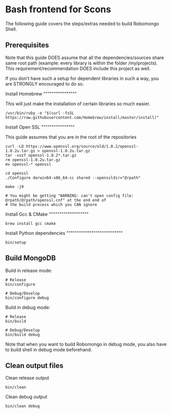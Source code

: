 Bash frontend for Scons
=======================

The following guide covers the steps/extras needed to build Robomongo Shell.

Prerequisites
-------------

Note that this guide DOES assume that all the dependencies/sources share same root path (example: every library is within
the folder /my/projects). This requirement/recommendation DOES include this project as well. 

If you don't have such a setup for dependent libraries in such a way, you are STRONGLY encouraged to do so. 

Install Homebrew
""""""""""""""""

This will just make the installation of certain libraries so much easier.

```shell
/usr/bin/ruby -e "$(curl -fsSL https://raw.githubusercontent.com/Homebrew/install/master/install)"
``` 

Install Open SSL
""""""""""""""""

This guide assumes that you are in the root of the repositories 

```shell
curl -LO https://www.openssl.org/source/old/1.0.2/openssl-1.0.2u.tar.gz > openssl-1.0.2u.tar.gz
tar -xvzf openssl-1.0.2*.tar.gz
rm openssl-1.0.2u.tar.gz
mv openssl-* openssl

cd openssl
./Configure darwin64-x86_64-cc shared --openssldir="@rpath"

make -j9

# You might be getting "WARNING: can't open config file: @rpath/@rpath/openssl.cnf" at the end end of 
# the build process which you CAN ignore 
```

Install Gcc & CMake 
"""""""""""""""""""

```shell
brew install gcc cmake
```

Install Python dependencies 
"""""""""""""""""""""""""""

```shell
bin/setup
```

Build MongoDB
-------------

Build in release mode:
 
```shell
# Release
bin/configure

# Debug/Develop
bin/configure debug 
```   
 
Build in debug mode:

```shell
# Release
bin/build

# Debug/Develop
bin/build debug
```   
    
Note that when you want to build Robomongo in debug mode, you also have to build shell in debug mode beforehand. 

Clean output files
------------------

Clean release output 

```shell
bin/clean
```
    
Clean debug output

```shell
bin/clean debug
```
